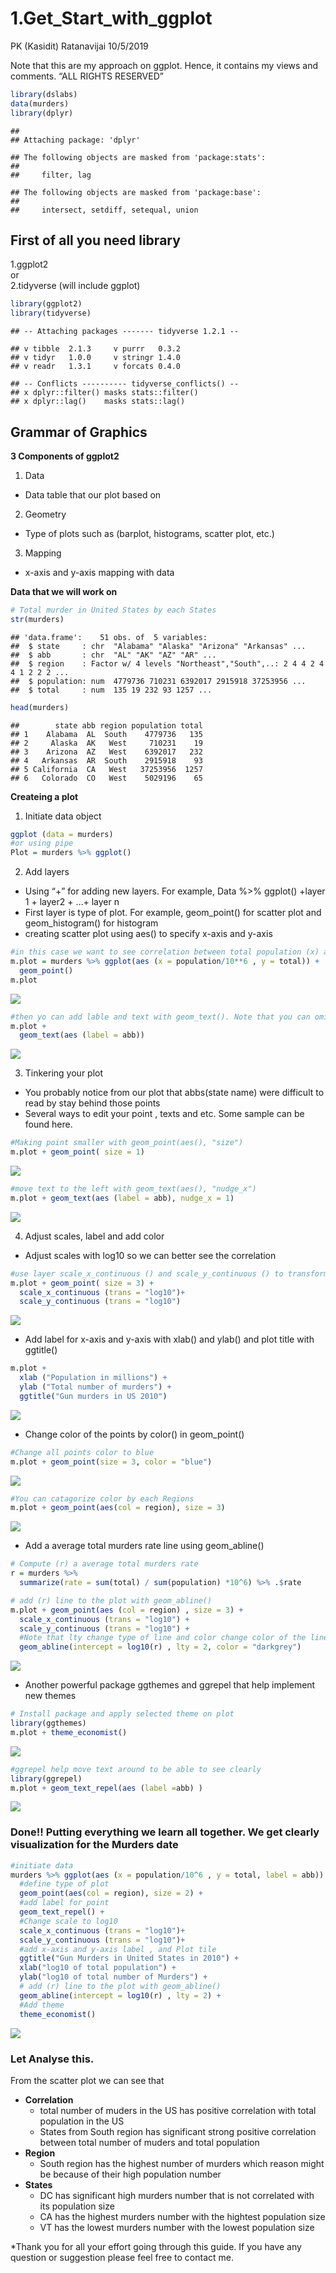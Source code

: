 1.Get\_Start\_with\_ggplot
================
PK (Kasidit) Ratanavijai
10/5/2019

Note that this are my approach on ggplot. Hence, it contains my views
and comments. “ALL RIGHTS RESERVED”

``` r
library(dslabs)
data(murders)
library(dplyr)
```

    ## 
    ## Attaching package: 'dplyr'

    ## The following objects are masked from 'package:stats':
    ## 
    ##     filter, lag

    ## The following objects are masked from 'package:base':
    ## 
    ##     intersect, setdiff, setequal, union

## First of all you need library

1.ggplot2  
or  
2.tidyverse (will include ggplot)

``` r
library(ggplot2)
library(tidyverse)
```

    ## -- Attaching packages ------- tidyverse 1.2.1 --

    ## v tibble  2.1.3     v purrr   0.3.2
    ## v tidyr   1.0.0     v stringr 1.4.0
    ## v readr   1.3.1     v forcats 0.4.0

    ## -- Conflicts ---------- tidyverse_conflicts() --
    ## x dplyr::filter() masks stats::filter()
    ## x dplyr::lag()    masks stats::lag()

## Grammar of Graphics

**3 Components of ggplot2**

1.  Data  

<!-- end list -->

  - Data table that our plot based on

<!-- end list -->

2.  Geometry  

<!-- end list -->

  - Type of plots such as (barplot, histograms, scatter plot, etc.)  

<!-- end list -->

3.  Mapping  

<!-- end list -->

  - x-axis and y-axis mapping with data

**Data that we will work on**

``` r
# Total murder in United States by each States
str(murders)
```

    ## 'data.frame':    51 obs. of  5 variables:
    ##  $ state     : chr  "Alabama" "Alaska" "Arizona" "Arkansas" ...
    ##  $ abb       : chr  "AL" "AK" "AZ" "AR" ...
    ##  $ region    : Factor w/ 4 levels "Northeast","South",..: 2 4 4 2 4 4 1 2 2 2 ...
    ##  $ population: num  4779736 710231 6392017 2915918 37253956 ...
    ##  $ total     : num  135 19 232 93 1257 ...

``` r
head(murders)
```

    ##        state abb region population total
    ## 1    Alabama  AL  South    4779736   135
    ## 2     Alaska  AK   West     710231    19
    ## 3    Arizona  AZ   West    6392017   232
    ## 4   Arkansas  AR  South    2915918    93
    ## 5 California  CA   West   37253956  1257
    ## 6   Colorado  CO   West    5029196    65

**Createing a plot**

1.  Initiate data object

<!-- end list -->

``` r
ggplot (data = murders)
#or using pipe
Plot = murders %>% ggplot()
```

2.  Add layers

<!-- end list -->

  - Using “+” for adding new layers. For example, Data %\>% ggplot()
    +layer 1 + layer2 + …+ layer n  
  - First layer is type of plot. For example, geom\_point() for scatter
    plot and geom\_histogram() for histogram  
  - creating scatter plot using aes() to specify x-axis and
y-axis

<!-- end list -->

``` r
#in this case we want to see correlation between total population (x) and number of total murders (y)
m.plot = murders %>% ggplot(aes (x = population/10**6 , y = total)) +
  geom_point()
m.plot
```

![](1.Get_Start_with_ggplot_files/figure-gfm/5-1.png)<!-- -->

``` r
#then yo can add lable and text with geom_text(). Note that you can omit x and y*
m.plot +
  geom_text(aes (label = abb))
```

![](1.Get_Start_with_ggplot_files/figure-gfm/5-2.png)<!-- -->

3.  Tinkering your plot

<!-- end list -->

  - You probably notice from our plot that abbs(state name) were
    difficult to read by stay behind those points  
  - Several ways to edit your point , texts and etc. Some sample can be
    found here.

<!-- end list -->

``` r
#Making point smaller with geom_point(aes(), "size")
m.plot + geom_point( size = 1)
```

![](1.Get_Start_with_ggplot_files/figure-gfm/6-1.png)<!-- -->

``` r
#move text to the left with geom_text(aes(), "nudge_x")
m.plot + geom_text(aes (label = abb), nudge_x = 1)  
```

![](1.Get_Start_with_ggplot_files/figure-gfm/6-2.png)<!-- -->

4.  Adjust scales, label and add color

<!-- end list -->

  - Adjust scales with log10 so we can better see the
correlation

<!-- end list -->

``` r
#use layer scale_x_continuous () and scale_y_continuous () to transform scales
m.plot + geom_point( size = 3) +
  scale_x_continuous (trans = "log10")+
  scale_y_continuous (trans = "log10") 
```

![](1.Get_Start_with_ggplot_files/figure-gfm/7-1.png)<!-- -->

  - Add label for x-axis and y-axis with xlab() and ylab() and plot
    title with ggtitle()

<!-- end list -->

``` r
m.plot +
  xlab ("Population in millions") + 
  ylab ("Total number of murders") + 
  ggtitle("Gun murders in US 2010")
```

![](1.Get_Start_with_ggplot_files/figure-gfm/8-1.png)<!-- -->

  - Change color of the points by color() in geom\_point()

<!-- end list -->

``` r
#Change all points color to blue
m.plot + geom_point(size = 3, color = "blue")
```

![](1.Get_Start_with_ggplot_files/figure-gfm/9-1.png)<!-- -->

``` r
#You can catagorize color by each Regions
m.plot + geom_point(aes(col = region), size = 3)
```

![](1.Get_Start_with_ggplot_files/figure-gfm/9-2.png)<!-- -->

  - Add a average total murders rate line using geom\_abline()

<!-- end list -->

``` r
# Compute (r) a average total murders rate
r = murders %>%
  summarize(rate = sum(total) / sum(population) *10^6) %>% .$rate

# add (r) line to the plot with geom_abline()
m.plot + geom_point(aes (col = region) , size = 3) +
  scale_x_continuous (trans = "log10") +
  scale_y_continuous (trans = "log10") +
  #Note that lty change type of line and color change color of the line
  geom_abline(intercept = log10(r) , lty = 2, color = "darkgrey")
```

![](1.Get_Start_with_ggplot_files/figure-gfm/10-1.png)<!-- -->

  - Another powerful package ggthemes and ggrepel that help implement
    new themes

<!-- end list -->

``` r
# Install package and apply selected theme on plot
library(ggthemes)
m.plot + theme_economist()
```

![](1.Get_Start_with_ggplot_files/figure-gfm/11-1.png)<!-- -->

``` r
#ggrepel help move text around to be able to see clearly
library(ggrepel)
m.plot + geom_text_repel(aes (label =abb) )
```

![](1.Get_Start_with_ggplot_files/figure-gfm/12-1.png)<!-- -->

### Done\!\! Putting everything we learn all together. We get clearly visualization for the Murders date

``` r
#initiate data
murders %>% ggplot(aes (x = population/10^6 , y = total, label = abb)) + 
  #define type of plot
  geom_point(aes(col = region), size = 2) + 
  #add label for point
  geom_text_repel() + 
  #Change scale to log10
  scale_x_continuous (trans = "log10")+
  scale_y_continuous (trans = "log10")+
  #add x-axis and y-axis label , and Plot tile
  ggtitle("Gun Murders in United States in 2010") + 
  xlab("log10 of total population") + 
  ylab("log10 of total number of Murders") +
  # add (r) line to the plot with geom_abline()
  geom_abline(intercept = log10(r) , lty = 2) +
  #Add theme
  theme_economist()
```

![](1.Get_Start_with_ggplot_files/figure-gfm/13-1.png)<!-- -->

### Let Analyse this.

From the scatter plot we can see that

  - **Correlation**
      - total number of muders in the US has positive correlation with
        total population in the US  
      - States from South region has significant strong positive
        correlation between total number of muders and total population
  - **Region**
      - South region has the highest number of murders which reason
        might be because of their high population number
  - **States**
      - DC has significant high murders number that is not correlated
        with its population size  
      - CA has the highest murders number with the hightest population
        size
      - VT has the lowest murders number with the lowest population size

\*Thank you for all your effort going through this guide. If you have
any question or suggestion please feel free to contact me.
